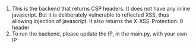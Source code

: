 1. This is the backend that  returns CSP headers. It does not have any inline javascript. But it is deliberately vulnerable to reflected XSS, thus allowing injection of javascript. It also returns the X-XSS-Protection: 0 header
2. To run the backend, please update the IP, in the main.py,  with your own IP
